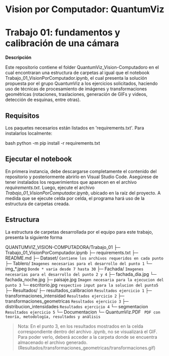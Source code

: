 # Vision por Computador: QuantumViz


# Trabajo 01: fundamentos y calibración de una cámara

**Descripción**

Este repositorio contiene el folder QuantumViz_Vision-Computadoro en el cual encontraran una estructura de carpetas al igual que el notebook Trabajo_01_VisionPorComputador.ipynb, el cual presenta la solución propuesta por el grupo QuantumViz a los ejercicios solicitados, haciendo uso de técnicas de procesamiento de imágenes y transformaciones geométricas (rotaciones, traslaciones, generación de GIFs y videos, detección de esquinas, entre otras).


## Requisitos

Los paquetes necesarios están listados en 'requirements.txt'. Para instalarlos localmente:

bash
python -m pip install -r requirements.txt

## Ejecutar el notebook

En primera instancia, debe descargarse completamente el contenido del repositorio y posteriormente abrirlo en Visual Studio Code. Asegúrese de tener instalados los requerimientos que aparecen en el archivo *requirements.txt*.
Luego, ejecute el archivo *Trabajo_01_VisionPorComputador.ipynb*, ubicado en la raíz del proyecto.
A medida que se ejecute celda por celda, el programa hará uso de la estructura de carpetas creada.

## Estructura

La estructura de carpetas desarrollada por el equipo para este trabajo, presenta la siguiente forma

QUANTUMVIZ_VISION-COMPUTADORA/Trabajo_01
├─ Trabajo_01_VisionPorComputador.ipynb
├─ requirements.txt
├─ README.md
├─ Dataset/ `Contiene los archivos requeridos en cada punto`
  ├─ Tablero/ `Imagenes necesarias para el desarrollo del punto 1`
      └─ img_*.jpeg `Donde * varia desde 7 hasta 30`
  ├─ Fachada/ `Imagenes necesarias para el desarrollo del punto 2 y 4`
    ├─ fachada_dia.jpg
    └─ fachada_noche.jpg
  ├─ paisaje.jpg `Imagen necesaria para la ejecucion del punto 3`
  └─ escritorio.jpg `respectivo input para la solucion del punto5`
├─ Resultados/
  ├─ resultados_calibracion `Resultados ejercicio 1`
  ├─ transformaciones_intensidad `Resultados ejercicio 2`
  ├─ transformaciones_geometricas `Resultados ejercicio 3`
  ├─ distribucion_intensidades `Resultados ejercicio 4`
  └─ segmentacion `Resultados ejercicio 5`
└─ Documentacion
  └─ QuantumViz.PDF ` PDF con teoría, metodología, resultados y análisis`
  
> Nota: 
> En el punto 3, en los resultados mostrados en la celda correspondiente dentro del archivo .ipynb, no se visualizará el GIF. Para poder verlo, deberá acceder a la carpeta donde se encuentra almacenado el archivo generado. (Resultados/transformaciones_geometricas/transformaciones.gif)





